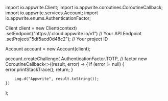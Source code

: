 import io.appwrite.Client;
import io.appwrite.coroutines.CoroutineCallback;
import io.appwrite.services.Account;
import io.appwrite.enums.AuthenticationFactor;

Client client = new Client(context)
    .setEndpoint("https://<REGION>.cloud.appwrite.io/v1") // Your API Endpoint
    .setProject("5df5acd0d48c2"); // Your project ID

Account account = new Account(client);

account.createChallenge(
    AuthenticationFactor.TOTP, // factor 
    new CoroutineCallback<>((result, error) -> {
        if (error != null) {
            error.printStackTrace();
            return;
        }

        Log.d("Appwrite", result.toString());
    })
);

